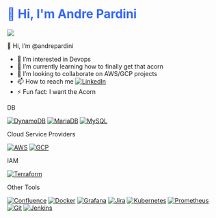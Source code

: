 

<h1><span style="color: #3366ff;">👋 Hi, I'm Andre Pardini</span></h1>

<a href=#><img src="https://user-images.githubusercontent.com/507615/90595977-95e70e80-e220-11ea-864a-6a61adaff212.png"></a>

👋 Hi, I’m @andrepardini
- 👀 I’m interested in Devops
- 🌱 I’m currently learning how to finally get that acorn
- 💞️ I’m looking to collaborate on AWS/GCP projects
- 📫 How to reach me <a href=https://www.linkedin.com/in/andre-pardini4/><img alt ="LinkedIn" src="https://img.shields.io/badge/linkedin-%230077B5.svg?style=for-the-badge&logo=linkedin&logoColor=white"></a>
- ⚡ Fun fact: I want the Acorn



DB

<a href="#"><img alt="DynamoDB" src="https://img.shields.io/badge/Amazon%20DynamoDB-4053D6?style=for-the-badge&logo=Amazon%20DynamoDB&logoColor=white"></a>
<a href=#><img alt ="MariaDB" src="https://img.shields.io/badge/MariaDB-003545?style=for-the-badge&logo=mariadb&logoColor=white"></a>
<a href=#><img alt ="MySQL" src="https://img.shields.io/badge/mysql-%2300f.svg?style=for-the-badge&logo=mysql&logoColor=white"></a>

Cloud Service Providers

<a href=#><img alt ="AWS" src="https://img.shields.io/badge/AWS-%23FF9900.svg?style=for-the-badge&logo=amazon-aws&logoColor=white"></a>
<a href=#><img alt ="GCP" src="https://img.shields.io/badge/GoogleCloud-%234285F4.svg?style=for-the-badge&logo=google-cloud&logoColor=white"></a>

IAM

<a href=#><img alt ="Terraform" src="https://img.shields.io/badge/terraform-%235835CC.svg?style=for-the-badge&logo=terraform&logoColor=white"></a>

Other Tools

<a href=#><img alt ="Confluence" src="https://img.shields.io/badge/confluence-%23172BF4.svg?style=for-the-badge&logo=confluence&logoColor=white"></a>
<a href=#><img alt ="Docker" src="https://img.shields.io/badge/docker-%230db7ed.svg?style=for-the-badge&logo=docker&logoColor=white"></a>
<a href=#><img alt ="Grafana" src="https://img.shields.io/badge/grafana-%23F46800.svg?style=for-the-badge&logo=grafana&logoColor=white"></a>
<a href=#><img alt ="Jira" src="https://img.shields.io/badge/jira-%230A0FFF.svg?style=for-the-badge&logo=jira&logoColor=white"></a>
<a href=#><img alt ="Kubernetes" src="https://img.shields.io/badge/kubernetes-%23326ce5.svg?style=for-the-badge&logo=kubernetes&logoColor=white"></a>
<a href=#><img alt ="Prometheus" src="https://img.shields.io/badge/Prometheus-E6522C?style=for-the-badge&logo=Prometheus&logoColor=white"></a>
<a href=#><img alt ="Git" src="https://img.shields.io/badge/git-%23F05033.svg?style=for-the-badge&logo=git&logoColor=white"></a>
<a href=#><img alt ="Jenkins" src="https://img.shields.io/badge/jenkins-%232C5263.svg?style=for-the-badge&logo=jenkins&logoColor=white"></a>



<!---
andrepardini/andrepardini is a ✨ special ✨ repository because its `README.md` (this file) appears on your GitHub profile.
You can click the Preview link to take a look at your changes.
--->

